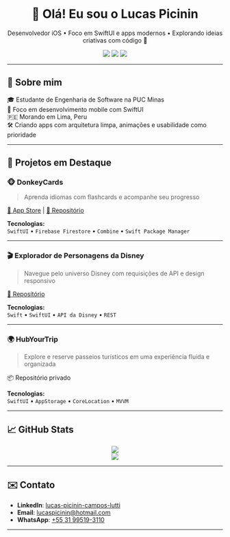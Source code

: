 <h1 align="center">👋 Olá! Eu sou o Lucas Picinin</h1>

<p align="center">
Desenvolvedor iOS • Foco em SwiftUI e apps modernos • Explorando ideias criativas com código 🚀  
</p>

<p align="center">
  <a href="https://www.linkedin.com/in/lucas-picinin-campos-lutti-504219227/"><img src="https://img.shields.io/badge/LinkedIn-Lucas%20Picinin-blue?style=flat&logo=linkedin" /></a>
  <a href="mailto:lucaspicinin@hotmail.com"><img src="https://img.shields.io/badge/Email-Lucaspicinin@hotmail.com-red?style=flat&logo=gmail" /></a>
  <a href="https://wa.me/5531995193110"><img src="https://img.shields.io/badge/WhatsApp-Contato-green?style=flat&logo=whatsapp" /></a>
</p>

---

## 🚀 Sobre mim

🎓 Estudante de Engenharia de Software na PUC Minas  
📱 Foco em desenvolvimento mobile com SwiftUI  
🇵🇪 Morando em Lima, Peru  
🛠️ Criando apps com arquitetura limpa, animações e usabilidade como prioridade  

---

## 🌟 Projetos em Destaque

### 🐵 DonkeyCards  
> Aprenda idiomas com flashcards e acompanhe seu progresso

[🔗 App Store](https://apps.apple.com/pe/app/donkeycards/id6744418608?l=en-GB) | [📂 Repositório](https://github.com/Lucas-Lutti/DonkeyCards-iOS)

<!-- Adicione a imagem abaixo quando tiver um link -->
<!-- ![DonkeyCards](https://link-da-sua-imagem-aqui.png) -->

**Tecnologias:**  
`SwiftUI` • `Firebase Firestore` • `Combine` • `Swift Package Manager`

---

### 🎬 Explorador de Personagens da Disney  
> Navegue pelo universo Disney com requisições de API e design responsivo

[📂 Repositório](https://github.com/Lucas-Lutti/DisneyCharactersProject)

<!-- ![DisneyCharactersProject](https://link-da-sua-imagem-aqui.png) -->

**Tecnologias:**  
`Swift` • `SwiftUI` • `API da Disney` • `REST`

---

### 🌍 HubYourTrip  
> Explore e reserve passeios turísticos em uma experiência fluida e organizada

📦 Repositório privado

<!-- ![HubYourTrip](https://link-da-sua-imagem-aqui.png) -->

**Tecnologias:**  
`SwiftUI` • `AppStorage` • `CoreLocation` • `MVVM`

---

## 📈 GitHub Stats

<p align="center">
  <img src="https://github-readme-stats.vercel.app/api?username=Lucas-Lutti&show_icons=true&theme=tokyonight&hide=stars&count_private=true" />
  <br/>
  <img src="https://github-readme-stats.vercel.app/api/top-langs/?username=Lucas-Lutti&layout=compact&theme=tokyonight" />
</p>

---

## ✉️ Contato

- **LinkedIn**: [lucas-picinin-campos-lutti](https://www.linkedin.com/in/lucas-picinin-campos-lutti-504219227/)  
- **Email**: lucaspicinin@hotmail.com  
- **WhatsApp**: [+55 31 99519-3110](https://wa.me/5531995193110)  

---

